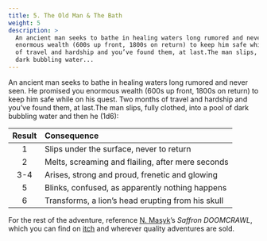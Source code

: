 ```yaml
---
title: 5. The Old Man & The Bath
weight: 5
description: >
  An ancient man seeks to bathe in healing waters long rumored and never seen. He promised you
  enormous wealth (600s up front, 1800s on return) to keep him safe while on his quest. Two months
  of travel and hardship and you’ve found them, at last.The man slips, fully clothed, into a pool of
  dark bubbling water...
---
```


An ancient man seeks to bathe in healing waters long rumored and never seen. He promised you
enormous wealth (600s up front, 1800s on return) to keep him safe while on his quest. Two months of
travel and hardship and you’ve found them, at last.The man slips, fully clothed, into a pool of dark
bubbling water and then he (1d6):

| Result | Consequence                                       |
| :----: | :------------------------------------------------ |
|   1    | Slips under the surface, never to return          |
|   2    | Melts, screaming and flailing, after mere seconds |
|  3-4   | Arises, strong and proud, frenetic and glowing    |
|   5    | Blinks, confused, as apparently nothing happens   |
|   6    | Transforms, a lion’s head erupting from his skull |

For the rest of the adventure, reference [N. Masyk][twitter]’s _Saffron DOOMCRAWL_, which you can
find on [itch] and wherever quality adventures are sold.

[itch]:    https://monkeys-paw-games.itch.io/saffron
[twitter]: https://twitter.com/monkeyspawgames
